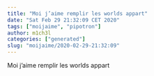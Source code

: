 ```yaml
---
title: "Moi j’aime remplir les worlds appart"
date: "Sat Feb 29 21:32:09 CET 2020"
tags: ["moijaime", "pipotron"]
author: m1ch3l
categories: ["generated"]
slug: "moijaime/2020-02-29-21:32:09"
---
```


Moi j’aime remplir les worlds appart
